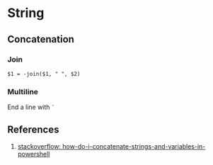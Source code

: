 # String

## Concatenation

### Join

```
$1 = -join($1, " ", $2)
```

### Multiline

End a line with `` ` ``

## References

1. [stackoverflow: how-do-i-concatenate-strings-and-variables-in-powershell ](https://stackoverflow.com/questions/15113413/how-do-i-concatenate-strings-and-variables-in-powershell)

